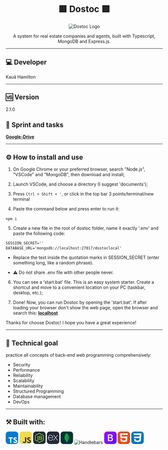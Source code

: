 <h1 align="center">🟥 Dostoc 🟦</h1>

<p align="center">
  <a target="blank"><img src="public\img\dosToc.ico" width="120" alt="Dostoc Logo" /></a>
</p>

<p align="center">
A system for real estate companies and agents, built with Typescript, MongoDB and Express.js.
</p>

---

## 💻 Developer
Kauã Hamilton

---

## 🆚 Version
2.1.0

## 🚀 Sprint and tasks
**[Google-Drive](https://docs.google.com/spreadsheets/d/e/2PACX-1vSCBJLHfDWlLt09QOOM9PPShJ7EXXyn2jOGh0UZyLADv7dC9-Xsyj6T6YEeaCRn1bz-cyLhdOU3Ro6h/pubhtml)**

---

## ⚙️ How to install and use

1. On Google Chrome or your preferred browser, search "Node.js", "VSCode" and "MongoDB", then download and install;

2. Launch VSCode, and choose a directory (I suggest 'documents');

3. Press `Ctrl + Shift + '`, or click in the top bar 3 points/terminal/new terminal

4. Paste the command below and press enter to run it:

`npm i`

5. Create a new file in the root of dostoc folder, name it exactly '.env' and paste the following code:

```
SESSION_SECRET=''
DATABASE_URL='mongodb://localhost:27017/dostoclocal'
```

* Replace the text inside the quotation marks in SESSION_SECRET (enter something long, like a random phrase).

* ⚠️ Do not share .env file with other people never.

6. You can see a 'start.bat' file. This is an easy system starter. Create a shortcut and move to a convenient location on your PC (taskbar, desktop, etc.);

7. Done! Now, you can run Dostoc by opening the 'start.bat'. If after loading your browser don't show the web page, open the browser and search this: **[localhost](http://localhost:8088/)**

Thanks for choose Dostoc! I hope you have a great experience!

---

## 🎯 Technical goal
practice all concepts of back-end web programming comprehensively: 
- Security
- Performance
- Reliability
- Scalability
- Maintainability
- Structured Programming
- Database management
- DevOps

---

## ⚒️ Built with:

<div style="display: inline_block">
  <img src="https://github.com/tandpfun/skill-icons/blob/main/icons/TypeScript.svg" style="width:40px; height:auto;" alt="Typescript"/>
  <img src="https://github.com/tandpfun/skill-icons/blob/main/icons/JavaScript.svg" style="width:40px; height:auto;" alt="Javascript">
  <img src="https://github.com/tandpfun/skill-icons/blob/main/icons/NodeJS-Dark.svg" style="width:40px; height:auto;" alt="Node.js"/>
  <img src="https://github.com/tandpfun/skill-icons/blob/main/icons/ExpressJS-Dark.svg" style="width:40px; height:auto;" alt="Express.js"/>
  <img src="https://github.com/tandpfun/skill-icons/blob/main/icons/MongoDB.svg" style="width:40px; height:auto;" alt="MongoDB"/>
  <img src="https://private-user-images.githubusercontent.com/141392665/374893824-3927a280-4527-4696-bac3-bf4ff7238f36.png?jwt=eyJhbGciOiJIUzI1NiIsInR5cCI6IkpXVCJ9.eyJpc3MiOiJnaXRodWIuY29tIiwiYXVkIjoicmF3LmdpdGh1YnVzZXJjb250ZW50LmNvbSIsImtleSI6ImtleTUiLCJleHAiOjE3NDY4MTA1MzAsIm5iZiI6MTc0NjgxMDIzMCwicGF0aCI6Ii8xNDEzOTI2NjUvMzc0ODkzODI0LTM5MjdhMjgwLTQ1MjctNDY5Ni1iYWMzLWJmNGZmNzIzOGYzNi5wbmc_WC1BbXotQWxnb3JpdGhtPUFXUzQtSE1BQy1TSEEyNTYmWC1BbXotQ3JlZGVudGlhbD1BS0lBVkNPRFlMU0E1M1BRSzRaQSUyRjIwMjUwNTA5JTJGdXMtZWFzdC0xJTJGczMlMkZhd3M0X3JlcXVlc3QmWC1BbXotRGF0ZT0yMDI1MDUwOVQxNzAzNTBaJlgtQW16LUV4cGlyZXM9MzAwJlgtQW16LVNpZ25hdHVyZT05NjcwNzJlNTZjYTEyMzg0MmQxYjg0MDY5OTQ5ZGE5NzMxODc4OGZmMTM2OWQ3MTBjZGJkZjEwNGE0NTdhOTFiJlgtQW16LVNpZ25lZEhlYWRlcnM9aG9zdCJ9.Mt_7_qUYEcsJ0LErGOWnWNYdCX2bOgn9k2WoAKmidVo" style="width:40px; height:auto;" alt="Handlebars">
  <img src="https://github.com/tandpfun/skill-icons/blob/main/icons/Bootstrap.svg" style="width:40px; height:auto;" alt="Bootstrap">
  <img src="https://github.com/tandpfun/skill-icons/blob/main/icons/HTML.svg" style="width:40px; height:auto;" alt="HTML">
  <img src="https://github.com/tandpfun/skill-icons/blob/main/icons/CSS.svg" style="width:40px; height:auto;" alt="CSS">
  
</div>